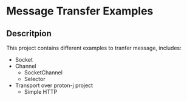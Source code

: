 # Message Transfer Examples

## Descritpion 
This project contains different examples to tranfer message, includes:

- Socket
- Channel 
    - SocketChannel
    - Selector 
- Transport over proton-j project
    - Simple HTTP   